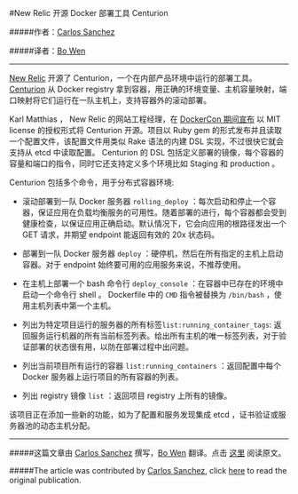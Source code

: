 #New Relic 开源 Docker 部署工具 Centurion

#####作者：[Carlos Sanchez](https://twitter.com/csanchez)

#####译者：[Bo Wen](http://weibo.com/u/2537862844)

***
[New Relic](http://newrelic.com/) 开源了 Centurion，一个在内部产品环境中运行的部署工具。 [Centurion](http://github.com/newrelic/centurion) 从 Docker registry 拿到容器，用正确的环境变量、主机容量映射，端口映射将它们运行在一队主机上，支持容器外的滚动部署。

Karl Matthias ， New Relic 的网站工程经理，在 [DockerCon 期间宣布](https://twitter.com/relistan/status/476166527138279425) 以 MIT license 的授权形式将 Centurion 开源。项目以 Ruby gem 的形式发布并且读取一个配置文件，该配置文件用类似 Rake 语法的内建 DSL 实现，不过很快它就会支持从 etcd 中读取配置。 Centurion 的 DSL 包括定义部署的镜像，每个容器的容量和端口的指令，同时它还支持定义多个环境比如 Staging 和 production 。

Centurion 包括多个命令，用于分布式容器环境:


- 滚动部署到一队 Docker 服务器 ```rolling_deploy``` ：每次启动和停止一个容器，保证应用在负载均衡服务的可用性。随着部署的进行，每个容器都会受到健康检查，以保证应用正确启动。默认情况下，它会向应用的根路径发出一个 GET 请求，并期望 endpoint 能返回有效的 20x 状态码。

- 部署到一队 Docker 服务器 ```deploy``` ：硬停机，然后在所有指定的主机上启动容器。对于 endpoint 始终要可用的应用服务来说，不推荐使用。

- 在主机上部署一个 bash 命令行 ```deploy_console``` ：在容器中已存在的环境中启动一个命令行 shell 。 Dockerfile 中的 ```CMD``` 指令被替换为 ```/bin/bash``` ，使用主机列表中第一个主机。

- 列出为特定项目运行的服务器的所有标签```list:running_container_tags```: 返回服务运行机器的所有当前标签列表。给出所有主机的唯一标签列表，对于验证部署的状态很有用，以防在部署过程中出问题。

- 列出当前项目所有运行的容器 ```list:running_containers``` ：返回配置中每个 Docker 服务器上运行项目的所有容器的列表。

- 列出 registry 镜像 ```list``` ：返回项目 registry 上所有的镜像。

该项目正在添加一些新的功能，如为了配置和服务发现集成 etcd ，证书验证或服务器池的动态主机分配。

***

#####这篇文章由 [Carlos Sanchez](https://twitter.com/csanchez) 撰写，[Bo Wen](http://weibo.com/u/2537862844) 翻译。点击 [这里](http://www.infoq.com/news/2014/06/docker-deployment-tool-centurion) 阅读原文。

#####The article was contributed by [Carlos Sanchez](https://twitter.com/csanchez), click [here](http://www.infoq.com/news/2014/06/docker-deployment-tool-centurion) to read the original publication.

